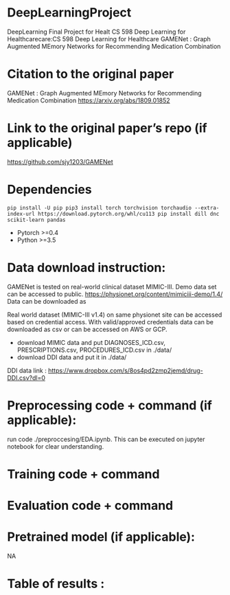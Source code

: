 # DeepLearningProject

DeepLearning Final Project for Healt  CS 598 Deep Learning for Healthcarecare:CS 598 Deep Learning for Healthcare
GAMENet : Graph Augmented MEmory Networks for Recommending Medication Combination


# Citation to the original paper
GAMENet : Graph Augmented MEmory Networks for Recommending Medication Combination
https://arxiv.org/abs/1809.01852

# Link to the original paper’s repo (if applicable)
https://github.com/sjy1203/GAMENet

# Dependencies
`
pip install -U pip
pip3 install torch torchvision torchaudio --extra-index-url https://download.pytorch.org/whl/cu113
pip install dill dnc scikit-learn pandas
`
* Pytorch >=0.4
* Python >=3.5

# Data download instruction:
GAMENet is tested on real-world clinical dataset MIMIC-III.
Demo data set can be accessed to public.
https://physionet.org/content/mimiciii-demo/1.4/
Data can be downloaded as 

Real world dataset (MIMIC-III v1.4) on same physionet site can be accessed based on credential access.
With valid/approved credentials data can be downloaded as csv or can be accessed on AWS or GCP.


* download MIMIC data and put DIAGNOSES_ICD.csv, PRESCRIPTIONS.csv, PROCEDURES_ICD.csv in ./data/
* download DDI data and put it in ./data/

DDI data link : https://www.dropbox.com/s/8os4pd2zmp2jemd/drug-DDI.csv?dl=0

# Preprocessing code + command (if applicable):

run code ./preproccesing/EDA.ipynb. This can be executed on jupyter notebook for clear understanding.

# Training code + command


# Evaluation code + command


# Pretrained model (if applicable):
NA

# Table of results :


